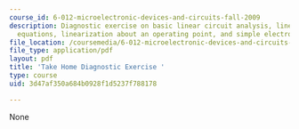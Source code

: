 ```yaml
---
course_id: 6-012-microelectronic-devices-and-circuits-fall-2009
description: Diagnostic exercise on basic linear circuit analysis, linear differential
  equations, linearization about an operating point, and simple electrostatics.
file_location: /coursemedia/6-012-microelectronic-devices-and-circuits-fall-2009/3d47af350a684b0928f1d5237f788178_MIT6_012F09_diagnostic.pdf
file_type: application/pdf
layout: pdf
title: 'Take Home Diagnostic Exercise '
type: course
uid: 3d47af350a684b0928f1d5237f788178

---
```

None